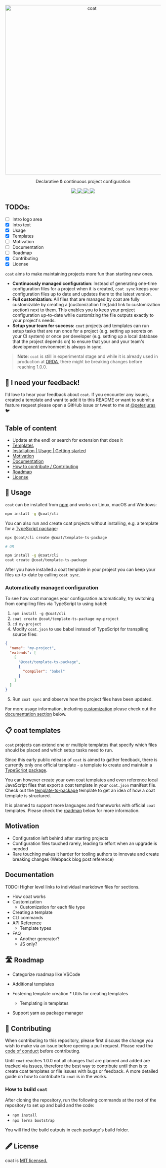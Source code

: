 
<p align="center">
  <img alt="coat" src="https://i.imgur.com/FscVxuq.png" width="546">
</p>

<p align="center">
  Declarative & continuous project configuration
</p>

<p align="center">
  <a href="https://codecov.io/gh/coat-dev/coat">
    <img src="https://codecov.io/gh/coat-dev/coat/branch/main/graph/badge.svg">
  </a>
  <a href="https://github.com/coat-dev/coat/actions">
    <img src="https://github.com/coat-dev/coat/workflows/@coat/cli/badge.svg?branch=main&event=push">
  </a>
  <a href="CODE_OF_CONDUCT.md">
    <img src="https://img.shields.io/badge/Contributor%20Covenant-v2.0%20adopted-ff69b4.svg">
  </a>
  <a href="LICENSE.md">
    <img src="https://img.shields.io/npm/l/@coat/cli">
  </a>
</p>

<!-- TODO: Smaller logo + animated gif of changing configuration file + customization -->

## TODOs:

* [ ] Intro logo area
* [x] Intro text
* [x] Usage
* [x] Templates
* [ ] Motivation
* [ ] Documentation
* [ ] Roadmap
* [X] Contributing
* [X] License

`coat` aims to make maintaining projects more fun than starting new ones.

* **Continuously managed configuration**: Instead of generating one-time configuration files for a project when it is created, `coat sync` keeps your configuration files up to date and updates them to the latest version.
* **Full customization:** All files that are managed by coat are fully customizable by creating a [customization file](add link to customization section) next to them. This enables you to keep your project configuration up-to-date while customizing the file outputs exactly to your project's needs.
* **Setup your team for success:** `coat` projects and templates can run setup tasks that are run once for a project (e.g. setting up secrets on your CI system) or once per developer (e.g. setting up a local database that the project depends on) to ensure that your and your team's development environment is always in sync.

>**Note**: `coat` is still in experimental stage and while it is already used in production at [ORDA](https://www.orda-app.com), there might be breaking changes before reaching 1.0.0.

## 🙏 I need your feedback!

I'd love to hear your feedback about `coat`. If you encounter any issues, created a template and want to add it to this README or want to submit a feature request please open a GitHub issue or tweet to me at [@peterjuras](https://twitter.com/peterjuras) 🐦

## Table of content

- Update at the end! or search for extension that does it
- [Templates](#templates)
- [Installation | Usage | Getting started](#installation---usage---getting-started)
- [Motivation](#motivation)
- [Documentation](#documentation)
- [How to contribute / Contributing](#how-to-contribute---contributing)
- [Roadmap](#roadmap)
- [License](#license)

## 🚀 Usage

`coat` can be installed from [npm](https://www.npmjs.com/package/@coat/cli) and works on Linux, macOS and Windows:

```bash
npm install -g @coat/cli
```

You can also run and create coat projects without installing, e.g. a template for a [TypeScript package](packages/template-ts-package/README.md):

```bash
npx @coat/cli create @coat/template-ts-package

# OR

npm install -g @coat/cli
coat create @coat/template-ts-package
```

After you have installed a coat template in your project you can keep your files up-to-date by calling `coat sync`.

### Automatically managed configuration

To see how coat manages your configuration automatically, try switching from compiling files via TypeScript to using babel:

1. `npm install -g @coat/cli`
2. `coat create @coat/template-ts-package my-project`
3. `cd my-project`
4. Modify `coat.json` to use babel instead of TypeScript for transpiling source files:
```json
{
  "name": "my-project",
  "extends": [
    [
      "@coat/template-ts-package",
      {
        "compiler": "babel"
      }
    ]
  ]
}
```
5. Run `coat sync` and observe how the project files have been updated.

For more usage information, including [customization](TODO) please check out the [documentation section](TODO) below.

## 📋 coat templates

`coat` projects can extend one or multiple templates that specify which files should be placed and which setup tasks need to run.

Since this early public release of `coat` is aimed to gather feedback, there is currently only one official template - a template to create and maintain a [TypeScript package](packages/template-ts-package/README.md).

You can however create your own coat templates and even reference local JavaScript files that export a coat template in your `coat.json` manifest file. Check out the [template-ts-package](packages/template-ts-package/README.md) template to get an idea of how a coat template is structured.

It is planned to support more languages and frameworks with official `coat` templates. Please check the [roadmap](TODO) below for more information.

## Motivation

* Configuration left behind after starting projects
* Configuration files touched rarely, leading to effort when an upgrade is needed
* Rare touching makes it harder for tooling authors to innovate and create breaking changes (Webpack blog post reference)

## Documentation

TODO: Higher level links to individual markdown files for sections.

* How coat works
* Customization
  * Customization for each file type
* Creating a template
* CLI commands
* API Reference
  * Template types
* FAQ
  * Another generator?
  * JS only?

## 🛣 Roadmap

* Categorize roadmap like VSCode

* Additional templates
* Fostering template creation  * Utils for creating templates
  * Templating in templates
*	Support yarn as package manager

## 👥 Contributing

When contributing to this repository, please first discuss the change you wish to make via an issue before opening a pull request. Please read the [code of conduct](CODE_OF_CONDUCT.md) before contributing.

Until `coat` reaches 1.0.0 not all changes that are planned and added are tracked via issues, therefore the best way to contribute until then is to create coat templates or file issues with bugs or feedback. A more detailed guide on how to contribute to `coat` is in the works.

### How to build `coat`

After cloning the repository, run the following commands at the root of the repository to set up and build and the code:

* `npm install`
* `npx lerna bootstrap`

You will find the build outputs in each package's build folder.

## 🖋️ License

coat is [MIT licensed.](./LICENSE)

